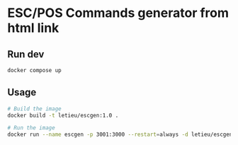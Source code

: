 # ESC/POS Commands generator from html link

## Run dev
```bash
docker compose up
```

## Usage

```bash
# Build the image
docker build -t letieu/escgen:1.0 .

# Run the image
docker run --name escgen -p 3001:3000 --restart=always -d letieu/escgen:1.5


